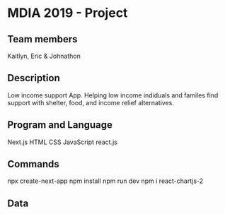 # MDIA 2019 - Project
## Team members 
Kaitlyn, Eric & Johnathon

## Description
Low income support App. Helping low income indiduals and familes find support with shelter, food, and income relief alternatives.

## Program and Language
Next.js
HTML
CSS
JavaScript 
react.js

## Commands
 npx create-next-app 
 npm install
 npm run dev 
 npm i react-chartjs-2
 
## Data 
